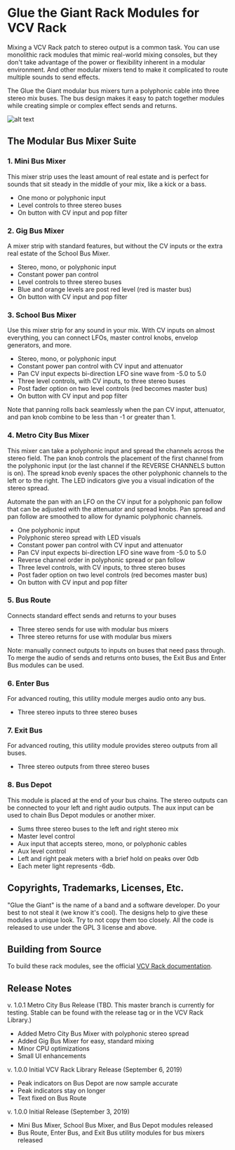 # Glue the Giant Rack Modules for VCV Rack

Mixing a VCV Rack patch to stereo output is a common task.
You can use monolithic rack modules that mimic real-world mixing consoles, but they don't take advantage of the power or flexibility inherent in a modular environment.
And other modular mixers tend to make it complicated to route multiple sounds to send effects.

The Glue the Giant modular bus mixers turn a polyphonic cable into three stereo mix buses.
The bus design makes it easy to patch together modules while creating simple or complex effect sends and returns.

![alt text](https://github.com/gluethegiant/gtg-rack/blob/master/design/screenshot.png)

## The Modular Bus Mixer Suite

### 1. Mini Bus Mixer

This mixer strip uses the least amount of real estate and is perfect for sounds that sit steady in the middle of your mix, like a kick or a bass.

* One mono or polyphonic input
* Level controls to three stereo buses
* On button with CV input and pop filter

### 2. Gig Bus Mixer

A mixer strip with standard features, but without the CV inputs or the extra real estate of the School Bus Mixer.

* Stereo, mono, or polyphonic input
* Constant power pan control
* Level controls to three stereo buses
* Blue and orange levels are post red level (red is master bus) 
* On button with CV input and pop filter

### 3. School Bus Mixer

Use this mixer strip for any sound in your mix.
With CV inputs on almost everything, you can connect LFOs, master control knobs, envelop generators, and more.

* Stereo, mono, or polyphonic input
* Constant power pan control with CV input and attenuator
* Pan CV input expects bi-direction LFO sine wave from -5.0 to 5.0 
* Three level controls, with CV inputs, to three stereo buses
* Post fader option on two level controls (red becomes master bus)
* On button with CV input and pop filter

Note that panning rolls back seamlessly when the pan CV input, attenuator, and pan knob combine to be less than -1 or greater than 1.

### 4. Metro City Bus Mixer

This mixer can take a polyphonic input and spread the channels across the stereo field.
The pan knob controls the placement of the first channel from the polyphonic input (or the last channel if the REVERSE CHANNELS button is on).
The spread knob evenly spaces the other polyphonic channels to the left or to the right.
The LED indicators give you a visual indication of the stereo spread.

Automate the pan with an LFO on the CV input for a polyphonic pan follow that can be adjusted with the attenuator and spread knobs.
Pan spread and pan follow are smoothed to allow for dynamic polyphonic channels.

* One polyphonic input
* Polyphonic stereo spread with LED visuals
* Constant power pan control with CV input and attenuator
* Pan CV input expects bi-direction LFO sine wave from -5.0 to 5.0 
* Reverse channel order in polyphonic spread or pan follow
* Three level controls, with CV inputs, to three stereo buses
* Post fader option on two level controls (red becomes master bus)
* On button with CV input and pop filter

### 5. Bus Route

Connects standard effect sends and returns to your buses

* Three stereo sends for use with modular bus mixers
* Three stereo returns for use with modular bus mixers

Note: manually connect outputs to inputs on buses that need pass through.
To merge the audio of sends and returns onto buses, the Exit Bus and Enter Bus modules can be used.

### 6. Enter Bus

For advanced routing, this utility module merges audio onto any bus.

* Three stereo inputs to three stereo buses

### 7. Exit Bus

For advanced routing, this utility module provides stereo outputs from all buses.

* Three stereo outputs from three stereo buses

### 8. Bus Depot

This module is placed at the end of your bus chains.
The stereo outputs can be connected to your left and right audio outputs.
The aux input can be used to chain Bus Depot modules or another mixer.

* Sums three stereo buses to the left and right stereo mix
* Master level control
* Aux input that accepts stereo, mono, or polyphonic cables
* Aux level control
* Left and right peak meters with a brief hold on peaks over 0db
* Each meter light represents -6db.

## Copyrights, Trademarks, Licenses, Etc.

"Glue the Giant" is the name of a band and a software developer.
Do your best to not steal it (we know it's cool).
The designs help to give these modules a unique look.
Try to not copy them too closely.
All the code is released to use under the GPL 3 license and above.

## Building from Source

To build these rack modules, see the official [VCV Rack documentation](https://vcvrack.com/manual/Building.html).

## Release Notes

v. 1.0.1 Metro City Bus Release (TBD. This master branch is currently for testing. Stable can be found with the release tag or in the VCV Rack Library.)

- Added Metro City Bus Mixer with polyphonic stereo spread
- Added Gig Bus Mixer for easy, standard mixing
- Minor CPU optimizations
- Small UI enhancements

v. 1.0.0 Initial VCV Rack Library Release (September 6, 2019)

- Peak indicators on Bus Depot are now sample accurate
- Peak indicators stay on longer
- Text fixed on Bus Route

v. 1.0.0 Initial Release (September 3, 2019)

- Mini Bus Mixer, School Bus Mixer, and Bus Depot modules released
- Bus Route, Enter Bus, and Exit Bus utility modules for bus mixers released
